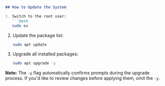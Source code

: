 
```markdown
## How to Update the System

1. Switch to the root user:
   ```bash
   sudo su
   ```

2. Update the package list:
   ```bash
   sudo apt update
   ```

3. Upgrade all installed packages:
   ```bash
   sudo apt upgrade -y
   ```

**Note:** The `-y` flag automatically confirms prompts during the upgrade process. If you'd like to review changes before applying them, omit the `-y`.
```